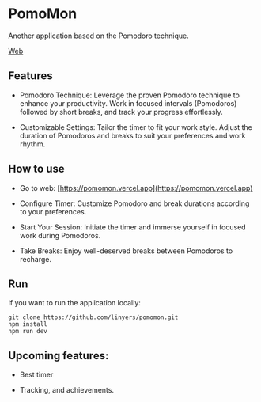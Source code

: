 # PomoMon

Another application based on the Pomodoro technique.

[Web](https://pomomon.vercel.app)

## Features

- Pomodoro Technique: Leverage the proven Pomodoro technique to enhance your productivity. Work in focused intervals (Pomodoros) followed by short breaks, and track your progress effortlessly.

- Customizable Settings: Tailor the timer to fit your work style. Adjust the duration of Pomodoros and breaks to suit your preferences and work rhythm.

## How to use

- Go to web: [https://pomomon.vercel.app](https://pomomon.vercel.app)

- Configure Timer: Customize Pomodoro and break durations according to your preferences.

- Start Your Session: Initiate the timer and immerse yourself in focused work during Pomodoros.

- Take Breaks: Enjoy well-deserved breaks between Pomodoros to recharge.

## Run

If you want to run the application locally:

```
git clone https://github.com/linyers/pomomon.git
npm install
npm run dev
```

## Upcoming features:

- Best timer

- Tracking, and achievements.

